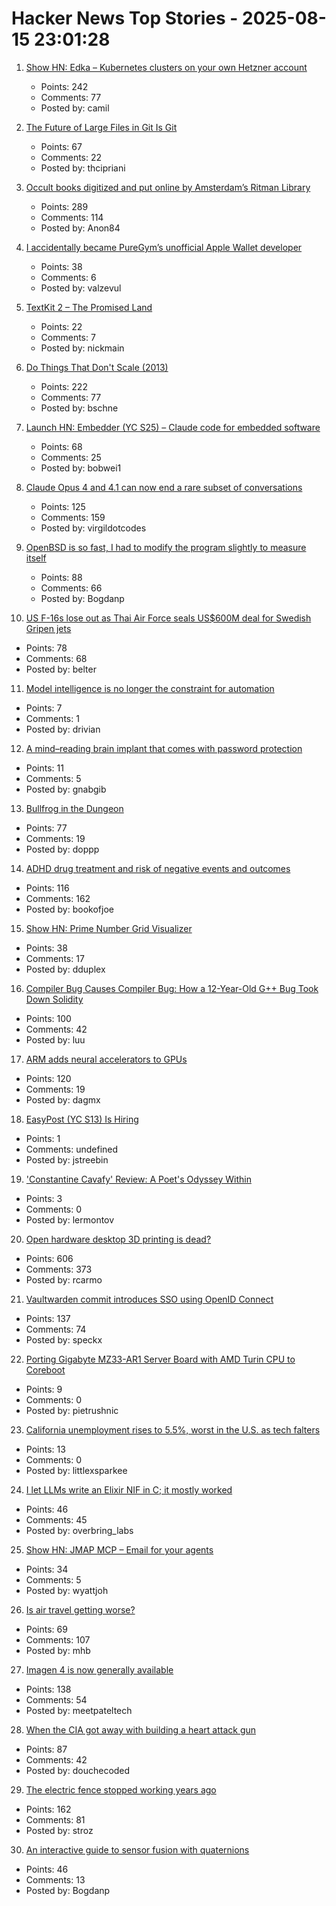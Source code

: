 # Hacker News Top Stories - 2025-08-15 23:01:28

1. [Show HN: Edka – Kubernetes clusters on your own Hetzner account](https://edka.io)
   - Points: 242
   - Comments: 77
   - Posted by: camil

2. [The Future of Large Files in Git Is Git](https://tylercipriani.com/blog/2025/08/15/git-lfs/)
   - Points: 67
   - Comments: 22
   - Posted by: thcipriani

3. [Occult books digitized and put online by Amsterdam’s Ritman Library](https://www.openculture.com/2025/08/2178-occult-books-now-digitized-put-online.html)
   - Points: 289
   - Comments: 114
   - Posted by: Anon84

4. [I accidentally became PureGym’s unofficial Apple Wallet developer](https://drobinin.com/posts/how-i-accidentally-became-puregyms-unofficial-apple-wallet-developer/)
   - Points: 38
   - Comments: 6
   - Posted by: valzevul

5. [TextKit 2 – The Promised Land](https://blog.krzyzanowskim.com/2025/08/14/textkit-2-the-promised-land/)
   - Points: 22
   - Comments: 7
   - Posted by: nickmain

6. [Do Things That Don't Scale (2013)](https://paulgraham.com/ds.html)
   - Points: 222
   - Comments: 77
   - Posted by: bschne

7. [Launch HN: Embedder (YC S25) – Claude code for embedded software](undefined)
   - Points: 68
   - Comments: 25
   - Posted by: bobwei1

8. [Claude Opus 4 and 4.1 can now end a rare subset of conversations](https://www.anthropic.com/research/end-subset-conversations)
   - Points: 125
   - Comments: 159
   - Posted by: virgildotcodes

9. [OpenBSD is so fast, I had to modify the program slightly to measure itself](https://flak.tedunangst.com/post/is-OpenBSD-10x-faster-than-Linux)
   - Points: 88
   - Comments: 66
   - Posted by: Bogdanp

10. [US F-16s lose out as Thai Air Force seals US$600M deal for Swedish Gripen jets](https://www.scmp.com/news/asia/southeast-asia/article/3320828/us-f-16s-lose-out-thai-air-force-seals-us600-million-deal-swedish-gripen-jets)
   - Points: 78
   - Comments: 68
   - Posted by: belter

11. [Model intelligence is no longer the constraint for automation](https://latentintent.substack.com/p/model-intelligence-is-no-longer-the)
   - Points: 7
   - Comments: 1
   - Posted by: drivian

12. [A mind–reading brain implant that comes with password protection](https://www.nature.com/articles/d41586-025-02589-5)
   - Points: 11
   - Comments: 5
   - Posted by: gnabgib

13. [Bullfrog in the Dungeon](https://www.filfre.net/2025/08/bullfrog-in-the-dungeon/)
   - Points: 77
   - Comments: 19
   - Posted by: doppp

14. [ADHD drug treatment and risk of negative events and outcomes](https://www.bmj.com/content/390/bmj-2024-083658)
   - Points: 116
   - Comments: 162
   - Posted by: bookofjoe

15. [Show HN: Prime Number Grid Visualizer](https://enda.sh/primegrid/)
   - Points: 38
   - Comments: 17
   - Posted by: dduplex

16. [Compiler Bug Causes Compiler Bug: How a 12-Year-Old G++ Bug Took Down Solidity](https://osec.io/blog/2025-08-11-compiler-bug-causes-compiler-bug/)
   - Points: 100
   - Comments: 42
   - Posted by: luu

17. [ARM adds neural accelerators to GPUs](https://newsroom.arm.com/news/arm-announces-arm-neural-technology)
   - Points: 120
   - Comments: 19
   - Posted by: dagmx

18. [EasyPost (YC S13) Is Hiring](https://www.easypost.com/careers)
   - Points: 1
   - Comments: undefined
   - Posted by: jstreebin

19. ['Constantine Cavafy' Review: A Poet's Odyssey Within](https://www.wsj.com/arts-culture/books/constantine-cavafy-review-a-poets-odyssey-within-1e341d7c)
   - Points: 3
   - Comments: 0
   - Posted by: lermontov

20. [Open hardware desktop 3D printing is dead?](https://www.josefprusa.com/articles/open-hardware-in-3d-printing-is-dead/)
   - Points: 606
   - Comments: 373
   - Posted by: rcarmo

21. [Vaultwarden commit introduces SSO using OpenID Connect](https://github.com/dani-garcia/vaultwarden/pull/3899)
   - Points: 137
   - Comments: 74
   - Posted by: speckx

22. [Porting Gigabyte MZ33-AR1 Server Board with AMD Turin CPU to Coreboot](https://blog.3mdeb.com/2025/2025-08-07-gigabyte_mz33_ar1_part1/)
   - Points: 9
   - Comments: 0
   - Posted by: pietrushnic

23. [California unemployment rises to 5.5%, worst in the U.S. as tech falters](https://www.sfchronicle.com/california/article/unemployment-rate-rises-tech-20819276.php)
   - Points: 13
   - Comments: 0
   - Posted by: littlexsparkee

24. [I let LLMs write an Elixir NIF in C; it mostly worked](https://overbring.com/blog/2025-08-13-writing-an-elixir-nif-with-genai/)
   - Points: 46
   - Comments: 45
   - Posted by: overbring_labs

25. [Show HN: JMAP MCP – Email for your agents](https://github.com/wyattjoh/jmap-mcp)
   - Points: 34
   - Comments: 5
   - Posted by: wyattjoh

26. [Is air travel getting worse?](https://www.maximum-progress.com/p/is-air-travel-getting-worse)
   - Points: 69
   - Comments: 107
   - Posted by: mhb

27. [Imagen 4 is now generally available](https://developers.googleblog.com/en/announcing-imagen-4-fast-and-imagen-4-family-generally-available-in-the-gemini-api/)
   - Points: 138
   - Comments: 54
   - Posted by: meetpateltech

28. [When the CIA got away with building a heart attack gun](https://wisewolfmedia.substack.com/p/the-investigation-that-should-have)
   - Points: 87
   - Comments: 42
   - Posted by: douchecoded

29. [The electric fence stopped working years ago](https://soonly.com/electric-fences/)
   - Points: 162
   - Comments: 81
   - Posted by: stroz

30. [An interactive guide to sensor fusion with quaternions](https://quaternion.cafe/)
   - Points: 46
   - Comments: 13
   - Posted by: Bogdanp

